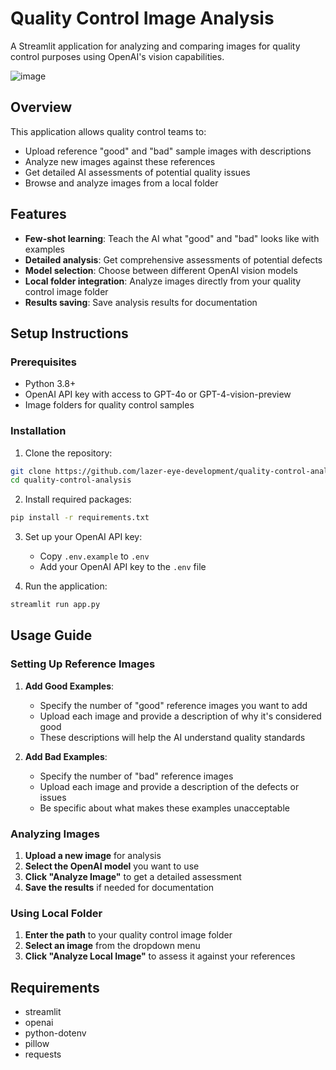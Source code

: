 # Quality Control Image Analysis

A Streamlit application for analyzing and comparing images for quality control purposes using OpenAI's vision capabilities.

![image](https://github.com/user-attachments/assets/676a344a-ae4c-47f1-8f57-f88f68a7004a)

## Overview

This application allows quality control teams to:
- Upload reference "good" and "bad" sample images with descriptions
- Analyze new images against these references
- Get detailed AI assessments of potential quality issues
- Browse and analyze images from a local folder

## Features

- **Few-shot learning**: Teach the AI what "good" and "bad" looks like with examples
- **Detailed analysis**: Get comprehensive assessments of potential defects
- **Model selection**: Choose between different OpenAI vision models
- **Local folder integration**: Analyze images directly from your quality control image folder
- **Results saving**: Save analysis results for documentation

## Setup Instructions

### Prerequisites
- Python 3.8+
- OpenAI API key with access to GPT-4o or GPT-4-vision-preview
- Image folders for quality control samples

### Installation

1. Clone the repository:
```bash
git clone https://github.com/lazer-eye-development/quality-control-analysis.git
cd quality-control-analysis
```

2. Install required packages:
```bash
pip install -r requirements.txt
```

3. Set up your OpenAI API key:
   - Copy `.env.example` to `.env`
   - Add your OpenAI API key to the `.env` file

4. Run the application:
```bash
streamlit run app.py
```

## Usage Guide

### Setting Up Reference Images

1. **Add Good Examples**:
   - Specify the number of "good" reference images you want to add
   - Upload each image and provide a description of why it's considered good
   - These descriptions will help the AI understand quality standards

2. **Add Bad Examples**:
   - Specify the number of "bad" reference images
   - Upload each image and provide a description of the defects or issues
   - Be specific about what makes these examples unacceptable

### Analyzing Images

1. **Upload a new image** for analysis
2. **Select the OpenAI model** you want to use
3. **Click "Analyze Image"** to get a detailed assessment
4. **Save the results** if needed for documentation

### Using Local Folder

1. **Enter the path** to your quality control image folder
2. **Select an image** from the dropdown menu
3. **Click "Analyze Local Image"** to assess it against your references

## Requirements

- streamlit
- openai
- python-dotenv
- pillow
- requests
